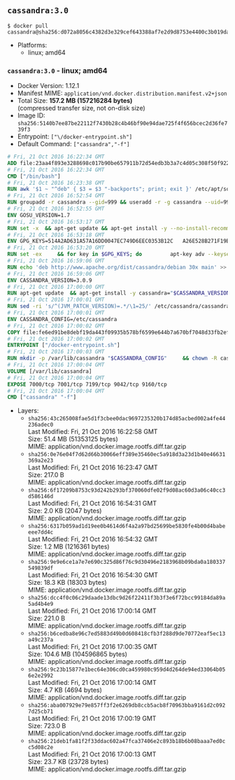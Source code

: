 ## `cassandra:3.0`

```console
$ docker pull cassandra@sha256:d072a8056c4382d3e329cef643388af7e2d9d8753e4400c3b019dab6c0ea38a2
```

-	Platforms:
	-	linux; amd64

### `cassandra:3.0` - linux; amd64

-	Docker Version: 1.12.1
-	Manifest MIME: `application/vnd.docker.distribution.manifest.v2+json`
-	Total Size: **157.2 MB (157216284 bytes)**  
	(compressed transfer size, not on-disk size)
-	Image ID: `sha256:5140b7ee87be22112f7430b28c4b46bf90e94dae725f4f656bcec2d36fe739f3`
-	Entrypoint: `["\/docker-entrypoint.sh"]`
-	Default Command: `["cassandra","-f"]`

```dockerfile
# Fri, 21 Oct 2016 16:22:34 GMT
ADD file:23aa4f893e3288698c017b90be657911b72d54edb3b3a7c4d05c308f50f9228f in / 
# Fri, 21 Oct 2016 16:22:34 GMT
CMD ["/bin/bash"]
# Fri, 21 Oct 2016 16:23:38 GMT
RUN awk '$1 ~ "^deb" { $3 = $3 "-backports"; print; exit }' /etc/apt/sources.list > /etc/apt/sources.list.d/backports.list
# Fri, 21 Oct 2016 16:52:54 GMT
RUN groupadd -r cassandra --gid=999 && useradd -r -g cassandra --uid=999 cassandra
# Fri, 21 Oct 2016 16:52:55 GMT
ENV GOSU_VERSION=1.7
# Fri, 21 Oct 2016 16:53:17 GMT
RUN set -x 	&& apt-get update && apt-get install -y --no-install-recommends ca-certificates wget && rm -rf /var/lib/apt/lists/* 	&& wget -O /usr/local/bin/gosu "https://github.com/tianon/gosu/releases/download/$GOSU_VERSION/gosu-$(dpkg --print-architecture)" 	&& wget -O /usr/local/bin/gosu.asc "https://github.com/tianon/gosu/releases/download/$GOSU_VERSION/gosu-$(dpkg --print-architecture).asc" 	&& export GNUPGHOME="$(mktemp -d)" 	&& gpg --keyserver ha.pool.sks-keyservers.net --recv-keys B42F6819007F00F88E364FD4036A9C25BF357DD4 	&& gpg --batch --verify /usr/local/bin/gosu.asc /usr/local/bin/gosu 	&& rm -r "$GNUPGHOME" /usr/local/bin/gosu.asc 	&& chmod +x /usr/local/bin/gosu 	&& gosu nobody true 	&& apt-get purge -y --auto-remove ca-certificates wget
# Fri, 21 Oct 2016 16:53:18 GMT
ENV GPG_KEYS=514A2AD631A57A16DD0047EC749D6EEC0353B12C 	A26E528B271F19B9E5D8E19EA278B781FE4B2BDA
# Fri, 21 Oct 2016 16:53:20 GMT
RUN set -ex 	&& for key in $GPG_KEYS; do 		apt-key adv --keyserver ha.pool.sks-keyservers.net --recv-keys "$key"; 	done
# Fri, 21 Oct 2016 16:59:06 GMT
RUN echo 'deb http://www.apache.org/dist/cassandra/debian 30x main' >> /etc/apt/sources.list.d/cassandra.list
# Fri, 21 Oct 2016 16:59:06 GMT
ENV CASSANDRA_VERSION=3.0.9
# Fri, 21 Oct 2016 17:00:00 GMT
RUN apt-get update 	&& apt-get install -y cassandra="$CASSANDRA_VERSION" 	&& rm -rf /var/lib/apt/lists/*
# Fri, 21 Oct 2016 17:00:01 GMT
RUN sed -ri 's/^(JVM_PATCH_VERSION)=.*/\1=25/' /etc/cassandra/cassandra-env.sh
# Fri, 21 Oct 2016 17:00:01 GMT
ENV CASSANDRA_CONFIG=/etc/cassandra
# Fri, 21 Oct 2016 17:00:02 GMT
COPY file:fe6ed91be8debf19da443f09935b578bf6599e644b7a670bf7048d33fb2efa9e in /docker-entrypoint.sh 
# Fri, 21 Oct 2016 17:00:02 GMT
ENTRYPOINT ["/docker-entrypoint.sh"]
# Fri, 21 Oct 2016 17:00:03 GMT
RUN mkdir -p /var/lib/cassandra "$CASSANDRA_CONFIG" 	&& chown -R cassandra:cassandra /var/lib/cassandra "$CASSANDRA_CONFIG" 	&& chmod 777 /var/lib/cassandra "$CASSANDRA_CONFIG"
# Fri, 21 Oct 2016 17:00:04 GMT
VOLUME [/var/lib/cassandra]
# Fri, 21 Oct 2016 17:00:04 GMT
EXPOSE 7000/tcp 7001/tcp 7199/tcp 9042/tcp 9160/tcp
# Fri, 21 Oct 2016 17:00:04 GMT
CMD ["cassandra" "-f"]
```

-	Layers:
	-	`sha256:43c265008fae5d1f3cbee0dac9697235320b174d85acbed002a4fe44236adec0`  
		Last Modified: Fri, 21 Oct 2016 16:22:58 GMT  
		Size: 51.4 MB (51353125 bytes)  
		MIME: application/vnd.docker.image.rootfs.diff.tar.gzip
	-	`sha256:0e76e04f7d62d66b30066eff389e35460ec5a918d3a23d1b40e46631369a2e23`  
		Last Modified: Fri, 21 Oct 2016 16:23:47 GMT  
		Size: 217.0 B  
		MIME: application/vnd.docker.image.rootfs.diff.tar.gzip
	-	`sha256:6f17209b8753c93d242b293bf370060dfe02f9d08ac60d3a06c40cc3d586146d`  
		Last Modified: Fri, 21 Oct 2016 16:54:31 GMT  
		Size: 2.0 KB (2047 bytes)  
		MIME: application/vnd.docker.image.rootfs.diff.tar.gzip
	-	`sha256:6317b059ad1d19ee0b4614d6f4a2a97bd25699be5830fe4b00d4babeeee7dd4c`  
		Last Modified: Fri, 21 Oct 2016 16:54:32 GMT  
		Size: 1.2 MB (1216361 bytes)  
		MIME: application/vnd.docker.image.rootfs.diff.tar.gzip
	-	`sha256:9e9e6ce1a7e7e690c325d86f76c9d30496e2183968b09bda0a180337549839df`  
		Last Modified: Fri, 21 Oct 2016 16:54:30 GMT  
		Size: 18.3 KB (18303 bytes)  
		MIME: application/vnd.docker.image.rootfs.diff.tar.gzip
	-	`sha256:dcc4f0c06c29daade13dbc9d26f22411f3b3f3e6f72bcc99184da89a5ad4b4e9`  
		Last Modified: Fri, 21 Oct 2016 17:00:14 GMT  
		Size: 221.0 B  
		MIME: application/vnd.docker.image.rootfs.diff.tar.gzip
	-	`sha256:b6cedba8e96c7ed5883d49b0d608418cfb3f288d9de70772eaf5ec13a49c237a`  
		Last Modified: Fri, 21 Oct 2016 17:00:35 GMT  
		Size: 104.6 MB (104596865 bytes)  
		MIME: application/vnd.docker.image.rootfs.diff.tar.gzip
	-	`sha256:9c23b15877e1bec64e306cd0ca459980c959d4d264de94ed33064b056e2e2992`  
		Last Modified: Fri, 21 Oct 2016 17:00:14 GMT  
		Size: 4.7 KB (4694 bytes)  
		MIME: application/vnd.docker.image.rootfs.diff.tar.gzip
	-	`sha256:aba007929e79e857ff3f2e6269db8ccb5acb8f70963bba9161d2c0927d25cb71`  
		Last Modified: Fri, 21 Oct 2016 17:00:19 GMT  
		Size: 723.0 B  
		MIME: application/vnd.docker.image.rootfs.diff.tar.gzip
	-	`sha256:21deb1fa81f2f33ddac602a47fca37406e2c893b18b6b08baaa7ed0cc5d08c2e`  
		Last Modified: Fri, 21 Oct 2016 17:00:13 GMT  
		Size: 23.7 KB (23728 bytes)  
		MIME: application/vnd.docker.image.rootfs.diff.tar.gzip
